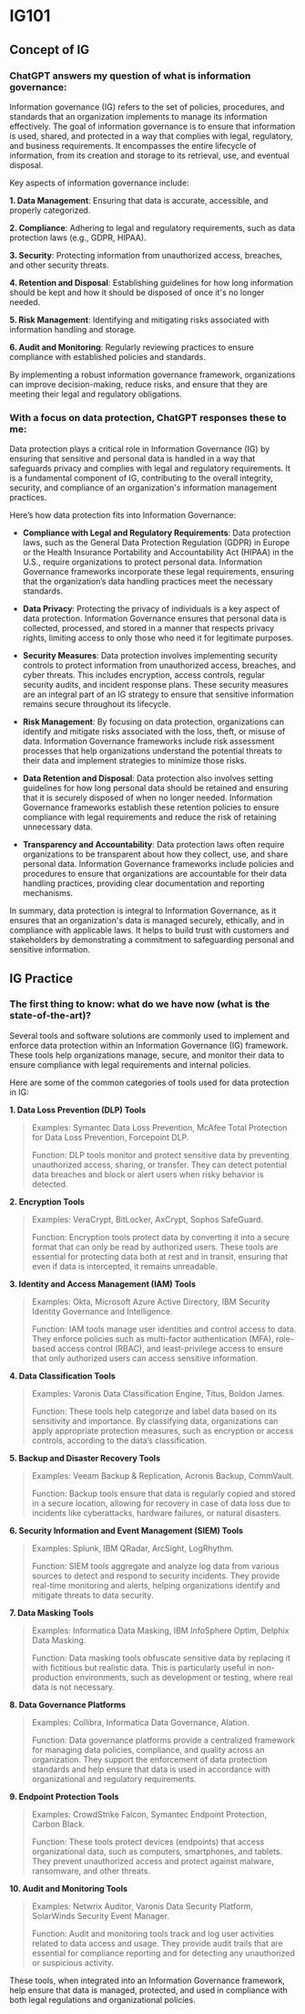# IG101

## Concept of IG

### ChatGPT answers my question of what is information governance:
Information governance (IG) refers to the set of policies, procedures, and standards that an organization implements to manage its information effectively. The goal of information governance is to ensure that information is used, shared, and protected in a way that complies with legal, regulatory, and business requirements. It encompasses the entire lifecycle of information, from its creation and storage to its retrieval, use, and eventual disposal.

Key aspects of information governance include:

**1. Data Management**: Ensuring that data is accurate, accessible, and properly categorized.

**2. Compliance**: Adhering to legal and regulatory requirements, such as data protection laws (e.g., GDPR, HIPAA).

**3. Security**: Protecting information from unauthorized access, breaches, and other security threats.

**4. Retention and Disposal**: Establishing guidelines for how long information should be kept and how it should be disposed of once it's no longer needed.

**5. Risk Management**: Identifying and mitigating risks associated with information handling and storage.

**6. Audit and Monitoring**: Regularly reviewing practices to ensure compliance with established policies and standards.

By implementing a robust information governance framework, organizations can improve decision-making, reduce risks, and ensure that they are meeting their legal and regulatory obligations.

### With a focus on data protection, ChatGPT responses these to me:

Data protection plays a critical role in Information Governance (IG) by ensuring that sensitive and personal data is handled in a way that safeguards privacy and complies with legal and regulatory requirements. It is a fundamental component of IG, contributing to the overall integrity, security, and compliance of an organization's information management practices.

Here’s how data protection fits into Information Governance:

* **Compliance with Legal and Regulatory Requirements**: Data protection laws, such as the General Data Protection Regulation (GDPR) in Europe or the Health Insurance Portability and Accountability Act (HIPAA) in the U.S., require organizations to protect personal data. Information Governance frameworks incorporate these legal requirements, ensuring that the organization’s data handling practices meet the necessary standards.

* **Data Privacy**: Protecting the privacy of individuals is a key aspect of data protection. Information Governance ensures that personal data is collected, processed, and stored in a manner that respects privacy rights, limiting access to only those who need it for legitimate purposes.

* **Security Measures**: Data protection involves implementing security controls to protect information from unauthorized access, breaches, and cyber threats. This includes encryption, access controls, regular security audits, and incident response plans. These security measures are an integral part of an IG strategy to ensure that sensitive information remains secure throughout its lifecycle.

* **Risk Management**: By focusing on data protection, organizations can identify and mitigate risks associated with the loss, theft, or misuse of data. Information Governance frameworks include risk assessment processes that help organizations understand the potential threats to their data and implement strategies to minimize those risks.

* **Data Retention and Disposal**: Data protection also involves setting guidelines for how long personal data should be retained and ensuring that it is securely disposed of when no longer needed. Information Governance frameworks establish these retention policies to ensure compliance with legal requirements and reduce the risk of retaining unnecessary data.

* **Transparency and Accountability**: Data protection laws often require organizations to be transparent about how they collect, use, and share personal data. Information Governance frameworks include policies and procedures to ensure that organizations are accountable for their data handling practices, providing clear documentation and reporting mechanisms.

In summary, data protection is integral to Information Governance, as it ensures that an organization's data is managed securely, ethically, and in compliance with applicable laws. It helps to build trust with customers and stakeholders by demonstrating a commitment to safeguarding personal and sensitive information.

## IG Practice

### The first thing to know: what do we have now (what is the state-of-the-art)?

Several tools and software solutions are commonly used to implement and enforce data protection within an Information Governance (IG) framework. These tools help organizations manage, secure, and monitor their data to ensure compliance with legal requirements and internal policies.

Here are some of the common categories of tools used for data protection in IG:

**1. Data Loss Prevention (DLP) Tools**
> Examples: Symantec Data Loss Prevention, McAfee Total Protection for Data Loss Prevention, Forcepoint DLP.
>
> Function: DLP tools monitor and protect sensitive data by preventing unauthorized access, sharing, or transfer. They can detect potential data breaches and block or alert users when risky behavior is detected.

**2. Encryption Tools**
> Examples: VeraCrypt, BitLocker, AxCrypt, Sophos SafeGuard.
> 
> Function: Encryption tools protect data by converting it into a secure format that can only be read by authorized users. These tools are essential for protecting data both at rest and in transit, ensuring that even if data is intercepted, it remains unreadable.

**3. Identity and Access Management (IAM) Tools**
> Examples: Okta, Microsoft Azure Active Directory, IBM Security Identity Governance and Intelligence.
> 
> Function: IAM tools manage user identities and control access to data. They enforce policies such as multi-factor authentication (MFA), role-based access control (RBAC), and least-privilege access to ensure that only authorized users can access sensitive information.

**4. Data Classification Tools**
> Examples: Varonis Data Classification Engine, Titus, Boldon James.
> 
> Function: These tools help categorize and label data based on its sensitivity and importance. By classifying data, organizations can apply appropriate protection measures, such as encryption or access controls, according to the data’s classification.

**5. Backup and Disaster Recovery Tools**
>Examples: Veeam Backup & Replication, Acronis Backup, CommVault.
>
> Function: Backup tools ensure that data is regularly copied and stored in a secure location, allowing for recovery in case of data loss due to incidents like cyberattacks, hardware failures, or natural disasters.

**6. Security Information and Event Management (SIEM) Tools**
> Examples: Splunk, IBM QRadar, ArcSight, LogRhythm.
>
> Function: SIEM tools aggregate and analyze log data from various sources to detect and respond to security incidents. They provide real-time monitoring and alerts, helping organizations identify and mitigate threats to data security.

**7. Data Masking Tools**
> Examples: Informatica Data Masking, IBM InfoSphere Optim, Delphix Data Masking.
>
> Function: Data masking tools obfuscate sensitive data by replacing it with fictitious but realistic data. This is particularly useful in non-production environments, such as development or testing, where real data is not necessary.

**8. Data Governance Platforms**
> Examples: Collibra, Informatica Data Governance, Alation.
>
> Function: Data governance platforms provide a centralized framework for managing data policies, compliance, and quality across an organization. They support the enforcement of data protection standards and help ensure that data is used in accordance with organizational and regulatory requirements.

**9. Endpoint Protection Tools**
> Examples: CrowdStrike Falcon, Symantec Endpoint Protection, Carbon Black.
>
> Function: These tools protect devices (endpoints) that access organizational data, such as computers, smartphones, and tablets. They prevent unauthorized access and protect against malware, ransomware, and other threats.

**10. Audit and Monitoring Tools**
> Examples: Netwrix Auditor, Varonis Data Security Platform, SolarWinds Security Event Manager.
>
> Function: Audit and monitoring tools track and log user activities related to data access and usage. They provide audit trails that are essential for compliance reporting and for detecting any unauthorized or suspicious activity.

These tools, when integrated into an Information Governance framework, help ensure that data is managed, protected, and used in compliance with both legal regulations and organizational policies.

